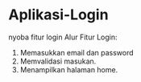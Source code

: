 # Aplikasi-Login
nyoba fitur login
Alur Fitur Login:
1. Memasukkan email dan password
2. Memvalidasi masukan.
3. Menampilkan halaman home.
